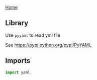[Home](https://python.cinhtau.net/)

## Library

Use `pyyaml` to read yml file

See https://pypi.python.org/pypi/PyYAML

## Imports

```python
import yaml
```